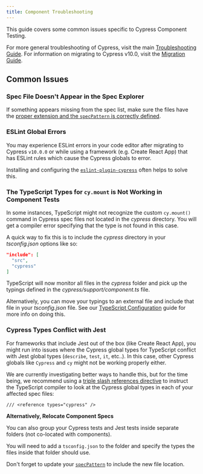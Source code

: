 ```yaml
---
title: Component Troubleshooting
---
```


<CtBetaAlert></CtBetaAlert>

This guide covers some common issues specific to Cypress Component Testing.

For more general troubleshooting of Cypress, visit the main
[Troubleshooting Guide](/guides/references/troubleshooting). For information on
migrating to Cypress v10.0, visit the
[Migration Guide](/guides/references/migration-guide#Migrating-to-Cypress-version-10-0).

## Common Issues

### Spec File Doesn't Appear in the Spec Explorer

If something appears missing from the spec list, make sure the files have the
[proper extension and the `specPattern` is correctly defined](/guides/component-testing/component-framework-configuration#Spec-Pattern-for-Component-Tests).

### ESLint Global Errors

You may experience ESLint errors in your code editor after migrating to Cypress
`v10.0.0` or while using a framework (e.g. Create React App) that has ESLint
rules which cause the Cypress globals to error.

Installing and configuring the
[`eslint-plugin-cypress`](https://www.npmjs.com/package/eslint-plugin-cypress)
often helps to solve this.

### The TypeScript Types for `cy.mount` is Not Working in Component Tests

In some instances, TypeScript might not recognize the custom `cy.mount()`
command in Cypress spec files not located in the _cypress_ directory. You will
get a compiler error specifying that the type is not found in this case.

A quick way to fix this is to include the _cypress_ directory in your
_tsconfig.json_ options like so:

```json
"include": [
  "src",
  "cypress"
]
```

TypeScript will now monitor all files in the _cypress_ folder and pick up the
typings defined in the _cypress/support/component.ts_ file.

Alternatively, you can move your typings to an external file and include that
file in your _tsconfig.json_ file. See our
[TypeScript Configuration](guides/tooling/typescript-support#Using-an-External-Typings-File)
guide for more info on doing this.

### Cypress Types Conflict with Jest

For frameworks that include Jest out of the box (like Create React App), you
might run into issues where the Cypress global types for TypeScript conflict
with Jest global types (`describe`, `test`, `it`, etc..). In this case, other
Cypress globals like `Cypress` and `cy` might not be working properly either.

We are currently investigating better ways to handle this, but for the time
being, we recommend using a
[triple slash references directive](https://www.typescriptlang.org/docs/handbook/triple-slash-directives.html#-reference-types-)
to instruct the TypeScript compiler to look at the Cypress global types in each
of your affected spec files:

```
/// <reference types="cypress" />
```

<!--
Some frameworks or libraries are strongly opinionated about TypeScript
configuration. For example, Create React App assumes the root level
`tsconfig.json` is the source of truth for compiling your application. CRA comes
with Jest integrated, but does not support additional tsconfig files.

<Alert type="info">

**⚠️ There is currently an open CRA issue about this:**

- [Multiple TS compiler settings in CRA](https://github.com/facebook/create-react-app/issues/6023)
- [How this affects users of Cypress, Storybook, etc](https://github.com/facebook/create-react-app/issues/6023#issuecomment-1121363489)

</Alert>
-->

**Alternatively, Relocate Component Specs**

You can also group your Cypress tests and Jest tests inside separate folders
(not co-located with components).

You will need to add a `tsconfig.json` to the folder and specify the types the
files inside that folder should use.

Don't forget to update your
[`specPattern`](https://docs.cypress.io/guides/references/configuration#component)
to include the new file location.
